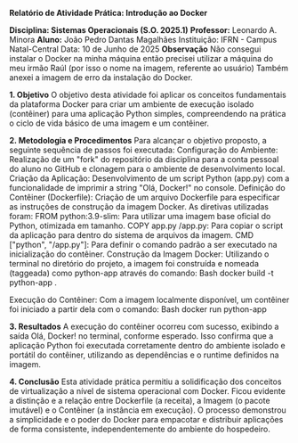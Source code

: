 **Relatório de Atividade Prática: Introdução ao Docker**

**Disciplina: Sistemas Operacionais (S.O. 2025.1)**
**Professor:** Leonardo A. Minora 
 **Aluno:** João Pedro Dantas Magalhães
Instituição: IFRN - Campus Natal-Central Data: 10 de Junho de 2025
**Observação** Não consegui instalar o Docker na minha máquina então precisei utilizar a máquina do meu irmão Raúl (por isso o nome na imagem, referente ao usuário) Também anexei a imagem de erro da instalação do Docker. 

**1. Objetivo**
O objetivo desta atividade foi aplicar os conceitos fundamentais da plataforma Docker para criar um ambiente de execução isolado (contêiner) para uma aplicação Python simples, compreendendo na prática o ciclo de vida básico de uma imagem e um contêiner.

**2. Metodologia e Procedimentos**
Para alcançar o objetivo proposto, a seguinte sequência de passos foi executada:
Configuração do Ambiente: Realização de um "fork" do repositório da disciplina para a conta pessoal do aluno no GitHub e clonagem para o ambiente de desenvolvimento local.
Criação da Aplicação: Desenvolvimento de um script Python (app.py) com a funcionalidade de imprimir a string "Olá, Docker!" no console.
Definição do Contêiner (Dockerfile): Criação de um arquivo Dockerfile para especificar as instruções de construção da imagem Docker. As diretivas utilizadas foram:
FROM python:3.9-slim: Para utilizar uma imagem base oficial do Python, otimizada em tamanho.
COPY app.py /app.py: Para copiar o script da aplicação para dentro do sistema de arquivos da imagem.
CMD ["python", "/app.py"]: Para definir o comando padrão a ser executado na inicialização do contêiner.
Construção da Imagem Docker: Utilizando o terminal no diretório do projeto, a imagem foi construída e nomeada (taggeada) como python-app através do comando:
 Bash
docker build -t python-app .


Execução do Contêiner: Com a imagem localmente disponível, um contêiner foi iniciado a partir dela com o comando:
 Bash
docker run python-app


**3. Resultados**
A execução do contêiner ocorreu com sucesso, exibindo a saída Olá, Docker! no terminal, conforme esperado. Isso confirma que a aplicação Python foi executada corretamente dentro do ambiente isolado e portátil do contêiner, utilizando as dependências e o runtime definidos na imagem.

**4. Conclusão**
Esta atividade prática permitiu a solidificação dos conceitos de virtualização a nível de sistema operacional com Docker. Ficou evidente a distinção e a relação entre Dockerfile (a receita), a Imagem (o pacote imutável) e o Contêiner (a instância em execução). O processo demonstrou a simplicidade e o poder do Docker para empacotar e distribuir aplicações de forma consistente, independentemente do ambiente do hospedeiro.
